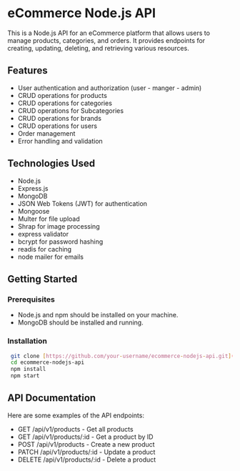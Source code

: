
# eCommerce Node.js API

This is a Node.js API for an eCommerce platform that allows users to manage products, categories, and orders. It provides endpoints for creating, updating, deleting, and retrieving various resources.

## Features

- User authentication and authorization (user - manger - admin)
- CRUD operations for products
- CRUD operations for categories
- CRUD operations for Subcategories
- CRUD operations for brands
- CRUD operations for users
- Order management
- Error handling and validation


## Technologies Used

- Node.js
- Express.js
- MongoDB 
- JSON Web Tokens (JWT) for authentication
- Mongoose 
- Multer for file upload
- Shrap for image processing
- express validator 
- bcrypt for password hashing
- readis for caching
-  node mailer for emails

## Getting Started

### Prerequisites

- Node.js and npm should be installed on your machine.
- MongoDB should be installed and running.

### Installation



  ```bash
   git clone [https://github.com/your-username/ecommerce-nodejs-api.git](https://github.com/Peter2s/nodejs-ecommerce-api)
   cd ecommerce-nodejs-api
   npm install
   npm start
   ``` 
 
## API Documentation   
Here are some examples of the API endpoints:

- GET /api/v1/products - Get all products
- GET /api/v1/products/:id - Get a product by ID
- POST /api/v1/products - Create a new product
- PATCH /api/v1/products/:id - Update a product
- DELETE /api/v1/products/:id - Delete a product
  
